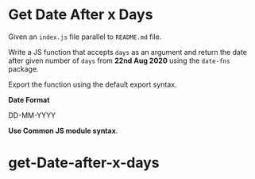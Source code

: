 # Get Date After x Days

Given an `index.js` file parallel to `README.md` file.

Write a JS function that accepts `days` as an argument and return the date after given number of `days` from <b>22nd Aug 2020</b> using the `date-fns` package.

Export the function using the default export syntax.

<b>Date Format</b>

DD-MM-YYYY

<b>Use Common JS module syntax</b>.
# get-Date-after-x-days
